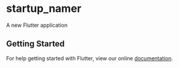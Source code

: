 # startup_namer

A new Flutter application

## Getting Started

For help getting started with Flutter, view our online
[documentation](https://flutter.io/).
